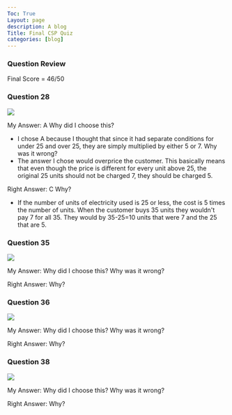 ```yaml
---
Toc: True
Layout: page
description: A blog
Title: Final CSP Quiz
categories: [blog]
---
```


### Question Review

Final Score = 46/50

### Question 28

![]({{site.baseurl}}/images/28.png)

My Answer: A
Why did I choose this?
- I chose A because I thought that since it had separate conditions for under 25 and over 25, they are simply multiplied by either 5 or 7.
Why was it wrong?
- The answer I chose would overprice the customer. This basically means that even though the price is different for every unit above 25, the original 25 units should not be charged 7, they should be charged 5.

Right Answer: C
Why?
- If the number of units of electricity used is 25 or less, the cost is 5 times the number of units. When the customer buys 35 units they wouldn't pay 7 for all 35. They would by 35-25=10 units that were 7 and the 25 that are 5.

### Question 35

![]({{site.baseurl}}/images/35.png)

My Answer: 
Why did I choose this?
Why was it wrong?

Right Answer:
Why?

### Question 36

![]({{site.baseurl}}/images/36.png)

My Answer: 
Why did I choose this?
Why was it wrong?

Right Answer:
Why?

### Question 38

![]({{site.baseurl}}/images/38.png)

My Answer: 
Why did I choose this?
Why was it wrong?

Right Answer:
Why?